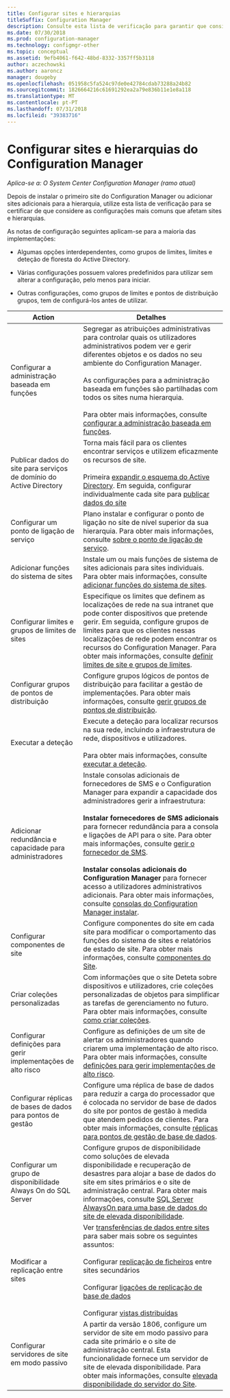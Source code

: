 ```yaml
---
title: Configurar sites e hierarquias
titleSuffix: Configuration Manager
description: Consulte esta lista de verificação para garantir que considera as configurações mais comuns que afetam sites e hierarquias.
ms.date: 07/30/2018
ms.prod: configuration-manager
ms.technology: configmgr-other
ms.topic: conceptual
ms.assetid: 9efb4061-f642-48bd-8332-3357ff5b3118
author: aczechowski
ms.author: aaroncz
manager: dougeby
ms.openlocfilehash: 051958c5fa524c97de0e42784cdab73288a24b82
ms.sourcegitcommit: 1826664216c61691292ea2a79e836b11e1e8a118
ms.translationtype: MT
ms.contentlocale: pt-PT
ms.lasthandoff: 07/31/2018
ms.locfileid: "39383716"
---
```

# <a name="configure-sites-and-hierarchies-for-configuration-manager"></a>Configurar sites e hierarquias do Configuration Manager

*Aplica-se a: O System Center Configuration Manager (ramo atual)*

Depois de instalar o primeiro site do Configuration Manager ou adicionar sites adicionais para a hierarquia, utilize esta lista de verificação para se certificar de que considere as configurações mais comuns que afetam sites e hierarquias.  

As notas de configuração seguintes aplicam-se para a maioria das implementações:  

- Algumas opções interdependentes, como grupos de limites, limites e deteção de floresta do Active Directory.  

- Várias configurações possuem valores predefinidos para utilizar sem alterar a configuração, pelo menos para iniciar.  

- Outras configurações, como grupos de limites e pontos de distribuição grupos, tem de configurá-los antes de utilizar.  

| Action | Detalhes |  
|------------|-------------|  
| Configurar a administração baseada em funções | Segregar as atribuições administrativas para controlar quais os utilizadores administrativos podem ver e gerir diferentes objetos e os dados no seu ambiente do Configuration Manager.<br /><br /> As configurações para a administração baseada em funções são partilhadas com todos os sites numa hierarquia.   <br/><br/>Para obter mais informações, consulte [configurar a administração baseada em funções](/sccm/core/servers/deploy/configure/configure-role-based-administration). |  
| Publicar dados do site para serviços de domínio do Active Directory | Torna mais fácil para os clientes encontrar serviços e utilizem eficazmente os recursos de site.<br /><br /> Primeira [expandir o esquema do Active Directory](/sccm/core/plan-design/network/extend-the-active-directory-schema). Em seguida, configurar individualmente cada site para [publicar dados do site](/sccm/core/servers/deploy/configure/publish-site-data) |  
| Configurar um ponto de ligação de serviço | Plano instalar e configurar o ponto de ligação no site de nível superior da sua hierarquia. Para obter mais informações, consulte [sobre o ponto de ligação de serviço](/sccm/core/servers/deploy/configure/about-the-service-connection-point). |  
| Adicionar funções do sistema de sites | Instale um ou mais funções de sistema de sites adicionais para sites individuais. Para obter mais informações, consulte [adicionar funções do sistema de sites](/sccm/core/servers/deploy/configure/add-site-system-roles). |  
| Configurar limites e grupos de limites de sites | Especifique os limites que definem as localizações de rede na sua intranet que pode conter dispositivos que pretende gerir. Em seguida, configure grupos de limites para que os clientes nessas localizações de rede podem encontrar os recursos do Configuration Manager. Para obter mais informações, consulte [definir limites de site e grupos de limites](/sccm/core/servers/deploy/configure/define-site-boundaries-and-boundary-groups). |  
| Configurar grupos de pontos de distribuição | Configure grupos lógicos de pontos de distribuição para facilitar a gestão de implementações. Para obter mais informações, consulte [gerir grupos de pontos de distribuição](/sccm/core/servers/deploy/configure/install-and-configure-distribution-points#bkmk_manage). |  
| Executar a deteção | Execute a deteção para localizar recursos na sua rede, incluindo a infraestrutura de rede, dispositivos e utilizadores.<br /><br /> Para obter mais informações, consulte [executar a deteção](/sccm/core/servers/deploy/configure/run-discovery). |  
| Adicionar redundância e capacidade para administradores | Instale consolas adicionais de fornecedores de SMS e o Configuration Manager para expandir a capacidade dos administradores gerir a infraestrutura:<br /><br /> **Instalar fornecedores de SMS adicionais** para fornecer redundância para a consola e ligações de API para o site. Para obter mais informações, consulte [gerir o fornecedor de SMS](/sccm/core/servers/manage/modify-your-infrastructure#BKMK_ManageSMSprovider).<br /><br /> **Instalar consolas adicionais do Configuration Manager** para fornecer acesso a utilizadores administrativos adicionais. Para obter mais informações, consulte [consolas do Configuration Manager instalar](/sccm/core/servers/deploy/install/install-consoles). |  
| Configurar componentes de site | Configure componentes do site em cada site para modificar o comportamento das funções do sistema de sites e relatórios de estado de site. Para obter mais informações, consulte [componentes do Site](/sccm/core/servers/deploy/configure/site-components). |  
| Criar coleções personalizadas | Com informações que o site Deteta sobre dispositivos e utilizadores, crie coleções personalizadas de objetos para simplificar as tarefas de gerenciamento no futuro. Para obter mais informações, consulte [como criar coleções](/sccm/core/clients/manage/collections/create-collections). |  
| Configurar definições para gerir implementações de alto risco | Configure as definições de um site de alertar os administradores quando criarem uma implementação de alto risco. Para obter mais informações, consulte [definições para gerir implementações de alto risco](/sccm/core/servers/manage/settings-to-manage-high-risk-deployments). |  
| Configurar réplicas de bases de dados para pontos de gestão | Configure uma réplica de base de dados para reduzir a carga do processador que é colocada no servidor de base de dados do site por pontos de gestão à medida que atendem pedidos de clientes. Para obter mais informações, consulte [réplicas para pontos de gestão de base de dados](/sccm/core/servers/deploy/configure/database-replicas-for-management-points). |  
| Configurar um grupo de disponibilidade Always On do SQL Server | Configure grupos de disponibilidade como soluções de elevada disponibilidade e recuperação de desastres para alojar a base de dados do site em sites primários e o site de administração central. Para obter mais informações, consulte [SQL Server AlwaysOn para uma base de dados do site de elevada disponibilidade](/sccm/core/servers/deploy/configure/sql-server-alwayson-for-a-highly-available-site-database). |  
| Modificar a replicação entre sites | Ver [transferências de dados entre sites](/sccm/core/servers/manage/data-transfers-between-sites) para saber mais sobre os seguintes assuntos:<br /><br /> Configurar [replicação de ficheiros](/sccm/core/servers/manage/data-transfers-between-sites#bkmk_fileroute) entre sites secundários<br /><br /> Configurar [ligações de replicação de base de dados](/sccm/core/servers/manage/data-transfers-between-sites#bkmk_Dblinks)<br /><br /> Configurar [vistas distribuídas](/sccm/core/servers/manage/data-transfers-between-sites#bkmk_distviews) |  
| Configurar servidores de site em modo passivo | A partir da versão 1806, configure um servidor de site em modo passivo para cada site primário e o site de administração central. Esta funcionalidade fornece um servidor de site de elevada disponibilidade. Para obter mais informações, consulte [elevada disponibilidade do servidor do Site](/sccm/core/servers/deploy/configure/site-server-high-availability). |  
